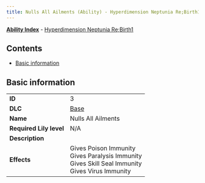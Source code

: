```yaml
---
title: Nulls All Ailments (Ability) - Hyperdimension Neptunia Re;Birth1
---
```


[**Ability Index**](/neptunia/rb1/ability/index.html) - [Hyperdimension Neptunia Re;Birth1](/neptunia/rb1)

## Contents

- [Basic information](#basic-information)

## Basic information

|   |   |
| -- | -- |
| **ID** | 3
**DLC** | [Base](/neptunia/rb1/dlc/1-base.html)
**Name** | Nulls All Ailments
**Required Lily level** | N/A
**Description** | 
**Effects** | Gives Poison Immunity<br />Gives Paralysis Immunity<br />Gives Skill Seal Immunity<br />Gives Virus Immunity |
